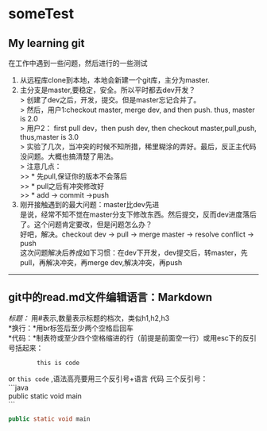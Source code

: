 # someTest

## My learning  git
在工作中遇到一些问题，然后进行的一些测试    
 1. 从远程库clone到本地，本地会新建一个git库，主分为master.
 2. 主分支是master,要稳定，安全。所以平时都去dev开发？  
                 >  创建了dev之后，开发，提交。但是master忘记合并了。   
                 >  然后，用户1:checkout master, merge dev, and then  push. thus, master is 2.0    
                 >  用户2： first pull dev，then push dev, then  checkout master,pull,push, thus,master is 3.0   
                 >   实验了几次，当冲突的时候不知所措，稀里糊涂的弄好。最后，反正主代码没问题。大概也搞清楚了用法。    
                 >   注意几点：  
                  >>             *  先pull,保证你的版本不会落后    
                  >>             *  pull之后有冲突修改好      
                  >>             *  add  -> commit ->push      
 3.  刚开接触遇到的最大问题：master比dev先进    
          是说，经常不知不觉在master分支下修改东西。然后提交，反而dev进度落后了。这个问题肯定要改，但是问题怎么办？     
          好吧，解决。checkout dev -> pull -> merge master -> resolve conflict -> push   
          这次问题解决后养成如下习惯：在dev下开发，dev提交后，转master，先pull，再解决冲突，再merge dev,解决冲突，再push 
            
 ---
## git中的read.md文件编辑语言：Markdown    
 _标题：_ 用\#表示,数量表示标题的档次，类似h1,h2,h3<br/>
 *换行：*用br标签后至少两个空格后回车   
 *代码：*制表符或至少四个空格缩进的行（前提是前面空一行）或用esc下的反引号括起来：    
 
            this is code
 or  `this code` ,语法高亮要用三个反引号+语言  代码  三个反引号：<br>
  \`\`\`java   <br>
 public static void main  <br>
 \`\`\`
 ```java   
 public static void main
 ```
                            
       
 
        
      
        
           
           
        


